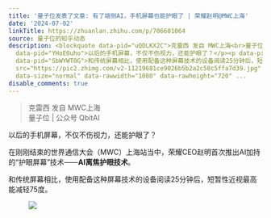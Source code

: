 ```yaml
---
title: '量子位发表了文章: 有了端侧AI，手机屏幕也能护眼了 | 荣耀赵明@MWC上海'
date: '2024-07-02'
linkTitle: https://zhuanlan.zhihu.com/p/706601064
source: 量子位的知乎动态
description: <blockquote data-pid="uQDLKX2C">克雷西 发自 MWC上海<br>量子位 | 公众号 QbitAI</blockquote><p
  data-pid="YHoE0uho">以后的手机屏幕，不仅不伤视力，还能护眼了？</p><p data-pid="6NvJ0s4l">在刚刚结束的世界通信大会（MWC）上海站当中，荣耀CEO赵明首次推出AI加持的“护眼屏幕”技术——<b>AI离焦护眼技术</b>。</p><p
  data-pid="SbWYWT0G">和传统屏幕相比，使用配备这种屏幕技术的设备阅读25分钟后，短暂性近视最高能减轻75度。</p><figure data-size="normal"><img
  src="https://pic2.zhimg.com/v2-11219681ce9026b5b2a2c58c5ffa7d39.jpg" data-caption=""
  data-size="normal" data-rawwidth="1080" data-rawheight="720" ...
disable_comments: true
---
```

<blockquote data-pid="uQDLKX2C">克雷西 发自 MWC上海<br>量子位 | 公众号 QbitAI</blockquote><p data-pid="YHoE0uho">以后的手机屏幕，不仅不伤视力，还能护眼了？</p><p data-pid="6NvJ0s4l">在刚刚结束的世界通信大会（MWC）上海站当中，荣耀CEO赵明首次推出AI加持的“护眼屏幕”技术——<b>AI离焦护眼技术</b>。</p><p data-pid="SbWYWT0G">和传统屏幕相比，使用配备这种屏幕技术的设备阅读25分钟后，短暂性近视最高能减轻75度。</p><figure data-size="normal"><img src="https://pic2.zhimg.com/v2-11219681ce9026b5b2a2c58c5ffa7d39.jpg" data-caption="" data-size="normal" data-rawwidth="1080" data-rawheight="720" ...